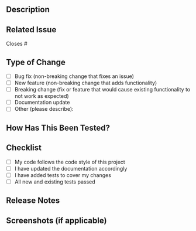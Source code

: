 ## Description
<!-- Describe the changes this PR introduces -->

## Related Issue
<!-- Link to the related issue(s) -->
Closes #

## Type of Change
<!-- Mark the appropriate option with an "x" -->
- [ ] Bug fix (non-breaking change that fixes an issue)
- [ ] New feature (non-breaking change that adds functionality)
- [ ] Breaking change (fix or feature that would cause existing functionality to not work as expected)
- [ ] Documentation update
- [ ] Other (please describe):

## How Has This Been Tested?
<!-- Describe the tests that you ran to verify your changes -->

## Checklist
- [ ] My code follows the code style of this project
- [ ] I have updated the documentation accordingly
- [ ] I have added tests to cover my changes
- [ ] All new and existing tests passed

## Release Notes
<!-- Add brief notes for what should appear in release notes if applicable -->

## Screenshots (if applicable)
<!-- Add screenshots to help explain your changes --> 
